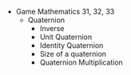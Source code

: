 * Game Mathematics 31, 32, 33
    * Quaternion
        * Inverse
        * Unit Quaternion
        * Identity Quaternion
        * Size of a quaternion
        * Quaternion Multiplication
